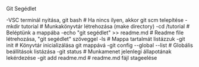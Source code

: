 Git Segédlet

-VSC terminál nyitása, git bash    # Ha nincs ilyen, akkor git scm telepítése
-mkdir tutorial                    # Munkakönyvtár létrehozása (make directory)
-cd /tutorial                      # Beléptünk a mappába
-echo "git segédlet" >> readme.md  # Readme file létrehozása, "git segédlet" szöveggel
-ls                                # Mappa tartalmát listázzuk
-git init                          # Könyvtár inicializálása git mappává
-git config --global --list        # Globális beállítások listázása
-git status                        # Munkamenet jelenlegi állapotának lekérdezése
-git add readme.md                 # readme.md fájl stageelése
